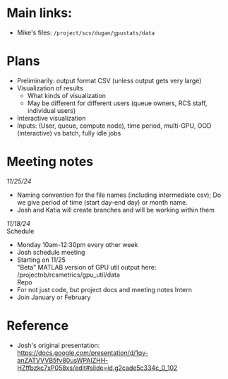 # Main links:
- Mike's files: `/project/scv/dugan/gpustats/data`

# Plans
* Preliminarily: output format CSV (unless output gets very large)
* Visualization of results
  * What kinds of visualization
  * May be different for different users (queue owners, RCS staff, individual users)
* Interactive visualization
* Inputs: (User, queue, compute node), time period, multi-GPU, OOD (interactive) vs batch, fully idle jobs

# Meeting notes

*11/25/24*
- Naming convention for the file names (including intermediate csv); Do we give period of time (start day-end day) or month name.
- Josh and Katia will create branches and will be working within them

*11/18/24*  
Schedule
- Monday 10am-12:30pm every other week
- Josh schedule meeting
- Starting on 11/25 <br>
"Beta" MATLAB version of GPU util output here: /projectnb/rcsmetrics/gpu_util/data  
Repo  
- For not just code, but project docs and meeting notes
Intern
- Join January or February

# Reference
- Josh's original presentation: https://docs.google.com/presentation/d/1qy-anZATVVVB5fv80usWPAIZHH-HZffbzkc7xP058xs/edit#slide=id.g2cade5c334c_0_102
